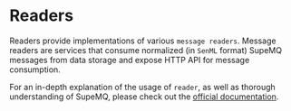 # Readers

Readers provide implementations of various `message readers`. Message readers are services that consume normalized (in `SenML` format) SupeMQ messages from data storage and expose HTTP API for message consumption.

For an in-depth explanation of the usage of `reader`, as well as thorough understanding of SupeMQ, please check out the [official documentation][doc].

[doc]: https://docs.supermq.abstractmachines.fr
